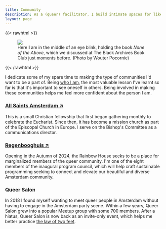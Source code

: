 ```yaml
---
title: Community
description: As a (queer) facilitator, I build intimate spaces for like-minded individuals
layout: page
---
```

{{< rawhtml >}}

  <figure>
    <img src="/img/zinzy-at-tbab.jpg" class="w-full" class="Two White men and a Black person smile at the camera with champagne glasses in their hand." />
    <figcaption>Here I am in the middle of an eye blink, holding the book <em>None of the Above</em>, which we discussed at The Black Archives Book Club just moments before. (Photo by Wouter Pocornie)</figcaption>
  </figure>
{{< /rawhtml >}}

I dedicate some of my spare time to making the type of communities I'd want to be a part of. Being [who I am](/about), the most valuable lesson I've learnt so far is that it's important to see oneself in others. Being involved in making these communities helps me feel more confident about the person I am.

### [All Saints Amsterdam ↗](https://allsaintsamsterdam.church/)

This is a small Christian fellowship that first began gathering monthly to celebrate the Eucharist. Since then, it has become a mission church as part of the Episcopal Church in Europe. I serve on the Bishop's Committee as a communications director.

### [Regenbooghuis ↗](https://www.instagram.com/regenbooghuisamsterdam/)
Opening in the Autumn of 2024, the Rainbow House seeks to be a place for marginalized members of the queer community. I'm one of the eight members of the inaugural program council, which will help craft sustainable programming seeking to connect and elevate our beautiful and diverse Amsterdam community.

### Queer Salon

In 2018 I found myself wanting to meet queer people in Amsterdam without having to engage in the Amsterdam party scene. Within a few years, Queer Salon grew into a popular Meetup group with some 700 members. After a hiatus, Queer Salon is now back as an invite-only event, which helps me better practice [the law of two feet](https://www.agilecentre.com/resources/article/meetings-with-feet/#:~:text=The%20Law%20is%20the%20so,for%20Emerging%20Order%2C%20Harrison%20Owen).
